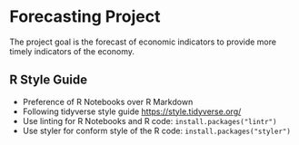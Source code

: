 # Forecasting Project

The project goal is the forecast of economic indicators to provide more timely indicators of the economy.

## R Style Guide

* Preference of R Notebooks over R Markdown
* Following tidyverse style guide https://style.tidyverse.org/
* Use linting for R Notebooks and R code: `install.packages("lintr")`
* Use styler for conform style of the R code: `install.packages("styler")`
